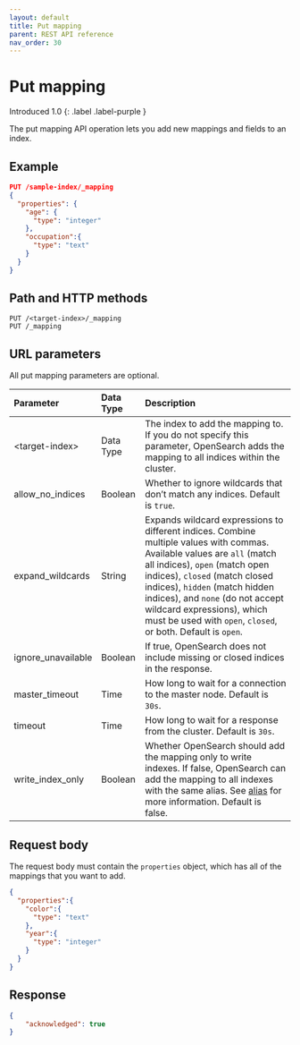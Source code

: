 ```yaml
---
layout: default
title: Put mapping
parent: REST API reference
nav_order: 30
---
```


# Put mapping
Introduced 1.0
{: .label .label-purple }

The put mapping API operation lets you add new mappings and fields to an index.

## Example

```json
PUT /sample-index/_mapping
{
  "properties": {
    "age": {
      "type": "integer"
    },
    "occupation":{
      "type": "text"
    }
  }
}
```


## Path and HTTP methods

```
PUT /<target-index>/_mapping
PUT /_mapping
```

## URL parameters

All put mapping parameters are optional.

Parameter | Data Type | Description
:--- | :--- | :---
&lt;target-index&gt; | Data Type | The index to add the mapping to. If you do not specify this parameter, OpenSearch adds the mapping to all indices within the cluster.
allow_no_indices | Boolean | Whether to ignore wildcards that don’t match any indices. Default is `true`.
expand_wildcards | String | Expands wildcard expressions to different indices. Combine multiple values with commas. Available values are `all` (match all indices), `open` (match open indices), `closed` (match closed indices), `hidden` (match hidden indices), and `none` (do not accept wildcard expressions), which must be used with `open`, `closed`, or both. Default is `open`.
ignore_unavailable | Boolean | If true, OpenSearch does not include missing or closed indices in the response.
master_timeout | Time | How long to wait for a connection to the master node. Default is `30s`.
timeout | Time | How long to wait for a response from the cluster. Default is `30s`.
write_index_only | Boolean | Whether OpenSearch should add the mapping only to write indexes. If false, OpenSearch can add the mapping to all indexes with the same alias. See [alias]({{site.url}}{{site.baseurl}}/opensearch/rest-api/alias/#request-body) for more information. Default is false.

## Request body

The request body must contain the `properties` object, which has all of the mappings that you want to add.

```json
{
  "properties":{
    "color":{
      "type": "text"
    },
    "year":{
      "type": "integer"
    }
  }
}
```

## Response

```json
{
    "acknowledged": true
}
```
